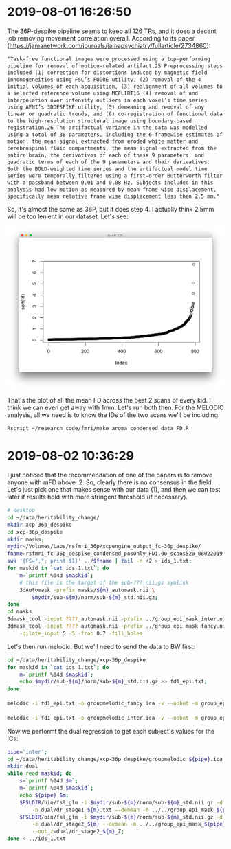 # 2019-08-01 16:26:50

The 36P-despike pipeline seems to keep all 126 TRs, and it does a decent job
removing movement correlation overall. According to its paper
(https://jamanetwork.com/journals/jamapsychiatry/fullarticle/2734860):

```
"Task-free functional images were processed using a top-performing pipeline for removal of motion-related artifact.25 Preprocessing steps included (1) correction for distortions induced by magnetic field inhomogeneities using FSL’s FUGUE utility, (2) removal of the 4 initial volumes of each acquisition, (3) realignment of all volumes to a selected reference volume using MCFLIRT16 (4) removal of and interpolation over intensity outliers in each voxel’s time series using AFNI’s 3DDESPIKE utility, (5) demeaning and removal of any linear or quadratic trends, and (6) co-registration of functional data to the high-resolution structural image using boundary-based registration.26 The artifactual variance in the data was modelled using a total of 36 parameters, including the 6 framewise estimates of motion, the mean signal extracted from eroded white matter and cerebrospinal fluid compartments, the mean signal extracted from the entire brain, the derivatives of each of these 9 parameters, and quadratic terms of each of the 9 parameters and their derivatives. Both the BOLD-weighted time series and the artifactual model time series were temporally filtered using a first-order Butterworth filter with a passband between 0.01 and 0.08 Hz. Subjects included in this analysis had low motion as measured by mean frame wise displacement, specifically mean relative frame wise displacement less then 2.5 mm."
```

So, it's almost the same as 36P, but it does step 4. I actually think 2.5mm will
be too lenient in our dataset. Let's see:

![](images/2019-08-01-18-16-20.png)

That's the plot of all the mean FD across the best 2 scans of every kid. I think
we can even get away with 1mm. Let's run both then. For the MELODIC analysis,
all we need is to know the IDs of the two scans we'll be including. 

```bash
Rscript ~/research_code/fmri/make_aroma_condensed_data_FD.R
```

# 2019-08-02 10:36:29

I just noticed that the recommendation of one of the papers is to remove anyone
with mFD above .2. So, clearly there is no consensus in the field. Let's just
pick one that makes sense with our data (1), and then we can test later if
results hold with more stringent threshold (if necessary).


```bash
# desktop
cd ~/data/heritability_change/
mkdir xcp-36p_despike
cd xcp-36p_despike
mkdir masks;
mydir=/Volumes/Labs/rsfmri_36p/xcpengine_output_fc-36p_despike/
fname=rsfmri_fc-36p_despike_condensed_posOnly_FD1.00_scans520_08022019.csv;
awk '{FS=","; print $1}' ../$fname | tail -n +2 > ids_1.txt;
for maskid in `cat ids_1.txt`; do
    m=`printf %04d $maskid`;
    # this file is the target of the sub-???.nii.gz symlink
    3dAutomask -prefix masks/${m}_automask.nii \
        $mydir/sub-${m}/norm/sub-${m}_std.nii.gz;
done
cd masks
3dmask_tool -input ????_automask.nii -prefix ../group_epi_mask_inter.nii -frac 1
3dmask_tool -input ????_automask.nii -prefix ../group_epi_mask_fancy.nii \
    -dilate_input 5 -5 -frac 0.7 -fill_holes
```

Let's then run melodic. But we'll need to send the data to BW first:

```bash
cd ~/data/heritability_change/xcp-36p_despike
for maskid in `cat ids_1.txt`; do
    m=`printf %04d $maskid`;
    echo $mydir/sub-${m}/norm/sub-${m}_std.nii.gz >> fd1_epi.txt;
done

melodic -i fd1_epi.txt -o groupmelodic_fancy.ica -v --nobet -m group_epi_mask_fancy.nii --tr=2.5 --report --Oall -a concat;

melodic -i fd1_epi.txt -o groupmelodic_inter.ica -v --nobet -m group_epi_mask_inter.nii --tr=2.5 --report --Oall -a concat;
```

Now we performt the dual regression to get each subject's values for the ICs:

```bash
pipe='inter';
cd ~/data/heritability_change/xcp-36p_despike/groupmelodic_${pipe}.ica
mkdir dual
while read maskid; do
    s=`printf %04d $m`;
    m=`printf %04d $maskid`;
    echo ${pipe} $m;
    $FSLDIR/bin/fsl_glm -i $mydir/sub-${m}/norm/sub-${m}_std.nii.gz -d melodic_IC \
        -o dual/dr_stage1_${m}.txt --demean -m ../../group_epi_mask_${pipe}.nii;
    $FSLDIR/bin/fsl_glm -i $mydir/sub-${m}/norm/sub-${m}_std.nii.gz -d dual/dr_stage1_${m}.txt \
        -o dual/dr_stage2_${m} --demean -m ../../group_epi_mask_${pipe}.nii --des_norm \
        --out_z=dual/dr_stage2_${m}_Z;
done < ../ids_1.txt
```
